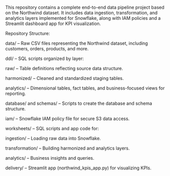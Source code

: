 This repository contains a complete end-to-end data pipeline project based on the Northwind dataset. It includes data ingestion, transformation, and analytics layers implemented for Snowflake, along with IAM policies and a Streamlit dashboard app for KPI visualization.

Repository Structure:

data/ – Raw CSV files representing the Northwind dataset, including customers, orders, products, and more.

ddl/ – SQL scripts organized by layer:

raw/ – Table definitions reflecting source data structure.

harmonized/ – Cleaned and standardized staging tables.

analytics/ – Dimensional tables, fact tables, and business-focused views for reporting.

database/ and schemas/ – Scripts to create the database and schema structure.

iam/ – Snowflake IAM policy file for secure S3 data access.

worksheets/ – SQL scripts and app code for:

ingestion/ – Loading raw data into Snowflake.

transformation/ – Building harmonized and analytics layers.

analytics/ – Business insights and queries.

delivery/ – Streamlit app (northwind_kpis_app.py) for visualizing KPIs.

